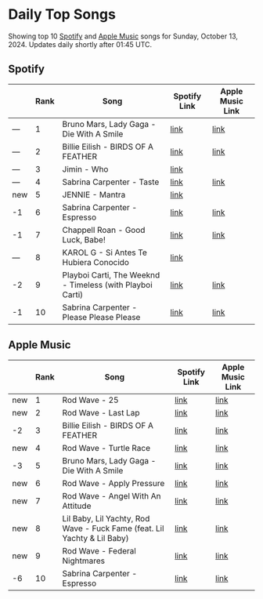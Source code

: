 # Daily Top Songs

Showing top 10 [Spotify](#spotify) and [Apple Music](#apple-music) songs for Sunday, October 13, 2024. Updates daily shortly after 01:45 UTC.

## Spotify

|             | Rank            | Song            | Spotify Link                    | Apple Music Link                                                                             |
| ----------- | --------------- | --------------- | ------------------------------- | -------------------------------------------------------------------------------------------- |
| — | 1 | Bruno Mars, Lady Gaga \- Die With A Smile | [link](https://open.spotify.com/track/2plbrEY59IikOBgBGLjaoe) | [link](https://music.apple.com/us/song/die-with-a-smile/1762656732) |
| — | 2 | Billie Eilish \- BIRDS OF A FEATHER | [link](https://open.spotify.com/track/6dOtVTDdiauQNBQEDOtlAB) | [link](https://music.apple.com/us/song/birds-of-a-feather/1739659142) |
| — | 3 | Jimin \- Who | [link](https://open.spotify.com/track/7tI8dRuH2Yc6RuoTjxo4dU) |  |
| — | 4 | Sabrina Carpenter \- Taste | [link](https://open.spotify.com/track/5G2f63n7IPVPPjfNIGih7Q) | [link](https://music.apple.com/us/song/taste/1750307079) |
| new | 5 | JENNIE \- Mantra | [link](https://open.spotify.com/track/2CspwnypzT7rcWI9RfsoSb) |  |
| -1 | 6 | Sabrina Carpenter \- Espresso | [link](https://open.spotify.com/track/2qSkIjg1o9h3YT9RAgYN75) | [link](https://music.apple.com/us/song/espresso/1740212434) |
| -1 | 7 | Chappell Roan \- Good Luck, Babe\! | [link](https://open.spotify.com/track/0WbMK4wrZ1wFSty9F7FCgu) | [link](https://music.apple.com/us/song/good-luck-babe/1737497080) |
| — | 8 | KAROL G \- Si Antes Te Hubiera Conocido | [link](https://open.spotify.com/track/6WatFBLVB0x077xWeoVc2k) |  |
| -2 | 9 | Playboi Carti, The Weeknd \- Timeless \(with Playboi Carti\) | [link](https://open.spotify.com/track/1Es7AUAhQvapIcoh3qMKDL) | [link](https://music.apple.com/us/song/timeless/1770380890) |
| -1 | 10 | Sabrina Carpenter \- Please Please Please | [link](https://open.spotify.com/track/5N3hjp1WNayUPZrA8kJmJP) | [link](https://music.apple.com/us/song/please-please-please/1750307080) |

## Apple Music

|             | Rank            | Song            | Spotify Link                    | Apple Music Link                   |
| ----------- | --------------- | --------------- | ------------------------------- | ---------------------------------- |
| new | 1 | Rod Wave \- 25 | [link](https://open.spotify.com/track/0U60hgxzGit7juEuHul2y3) | [link](https://music.apple.com/us/song/25/1772368558) |
| new | 2 | Rod Wave \- Last Lap | [link](https://open.spotify.com/track/1qJGJR5DXftoDjeNjNvIDy) | [link](https://music.apple.com/us/song/last-lap/1772368556) |
| -2 | 3 | Billie Eilish \- BIRDS OF A FEATHER | [link](https://open.spotify.com/track/6dOtVTDdiauQNBQEDOtlAB) | [link](https://music.apple.com/us/song/birds-of-a-feather/1739659142) |
| new | 4 | Rod Wave \- Turtle Race | [link](https://open.spotify.com/track/2ffAF1x7V6E0KOuvvdGbTT) | [link](https://music.apple.com/us/song/turtle-race/1772368555) |
| -3 | 5 | Bruno Mars, Lady Gaga \- Die With A Smile | [link](https://open.spotify.com/track/2plbrEY59IikOBgBGLjaoe) | [link](https://music.apple.com/us/song/die-with-a-smile/1762656732) |
| new | 6 | Rod Wave \- Apply Pressure | [link](https://open.spotify.com/track/2SMyu6hdDHWbLLXB76Oz4i) | [link](https://music.apple.com/us/song/apply-pressure/1772368557) |
| new | 7 | Rod Wave \- Angel With An Attitude | [link](https://open.spotify.com/track/2gUEB9jSU0HZhLJIYffeQn) | [link](https://music.apple.com/us/song/angel-with-an-attitude/1772368562) |
| new | 8 | Lil Baby, Lil Yachty, Rod Wave \- Fuck Fame \(feat\. Lil Yachty & Lil Baby\) | [link](https://open.spotify.com/track/6SMlN14kkjXfr07TT6gQN3) | [link](https://music.apple.com/us/song/f-k-fame-feat-lil-yachty-lil-baby/1772368559) |
| new | 9 | Rod Wave \- Federal Nightmares | [link](https://open.spotify.com/track/7K43BENx9D8k0RznDLBTie) | [link](https://music.apple.com/us/song/federal-nightmares/1772368561) |
| -6 | 10 | Sabrina Carpenter \- Espresso | [link](https://open.spotify.com/track/2qSkIjg1o9h3YT9RAgYN75) | [link](https://music.apple.com/us/song/espresso/1740212434) |
